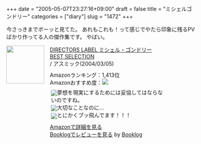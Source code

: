 +++
date = "2005-05-07T23:27:16+09:00"
draft = false
title = "ミシェルゴンドリー"
categories = ["diary"]
slug = "1472"
+++

今さっきまでボーッと見てた。
あれもこれも！って感じでやたら印象に残るPVばかり作ってる人の傑作集です。
やばい。
<div class="booklog-all" style="margin-bottom:10px;"><div class="booklog-img" style="float:left; margin-right:15px;"><a href="http://www.amazon.co.jp/exec/obidos/ASIN/B0000TXOHC/ieiriblog-22" target="_blank"><img src="http://images.amazon.com/images/P/B0000TXOHC.09._SCMZZZZZZZ_.jpg"  class="booklog-imgsrc" style="border:0px; width:100px"></a><br></div><div class="booklog-data" style="float:left; width:300px;"><div class="booklog-title"><a href="http://www.amazon.co.jp/exec/obidos/ASIN/B0000TXOHC/ieiriblog-22" target="_blank">DIRECTORS LABEL ミシェル・ゴンドリー BEST SELECTION</a></div><div class="booklog-pub"> / アスミック(2004/03/05)</div><div class="booklog-info" style="margin-top:10px;">Amazonランキング：1,413位<br>Amazonおすすめ度：<img src="http://booklog.jp/img/5.gif"><br><div class="booklog-review" style="margin-top:6px; padding-left:3px;"><img src="http://booklog.jp/img/5.gif" align="absmiddle">夢想を現実にするためには妥協してはならないのですね。<br><img src="http://booklog.jp/img/3.gif" align="absmiddle">大切なことなのに...<br><img src="http://booklog.jp/img/5.gif" align="absmiddle">とにかくブッ飛んでます！！！<br></div></div><div class="booklog-link" style="margin-top:10px;"><a href="http://www.amazon.co.jp/exec/obidos/ASIN/B0000TXOHC/ieiriblog-22" target="_blank">Amazonで詳細を見る</a><br><a href="http://booklog.jp/asin/B0000TXOHC" target="_blank">Booklogでレビューを見る</a> by <a href="http://booklog.jp" target="_blank">Booklog</a><br></div></div><br style="clear:left"></div>
